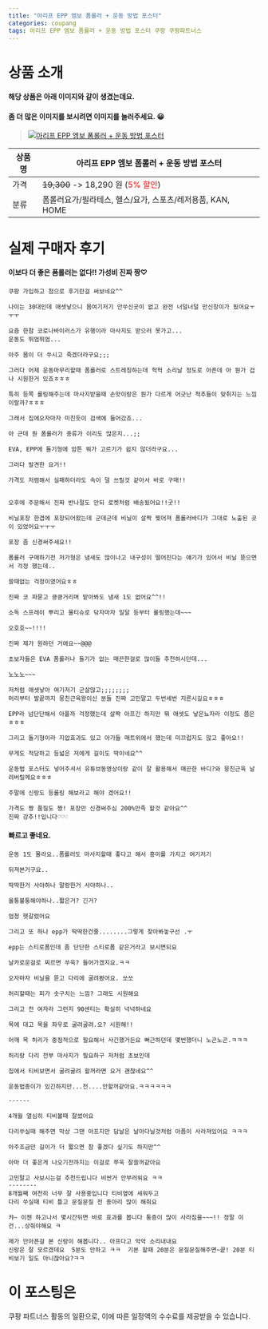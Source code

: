 ```yaml
---
title: "아리프 EPP 엠보 폼롤러 + 운동 방법 포스터"
categories: coupang
tags: 아리프 EPP 엠보 폼롤러 + 운동 방법 포스터 쿠팡 쿠팡파트너스
---
```

# 상품 소개
#### 해당 상품은 아래 이미지와 같이 생겼는데요. 
#### 좀 더 많은 이미지를 보시려면 이미지를 눌러주세요. 😀
> [![아리프 EPP 엠보 폼롤러 + 운동 방법 포스터](https://static.coupangcdn.com/image/affiliate/banner/eb34ef14234f080a87a5bae10351ef35@2x.jpg)](https://coupa.ng/bPnLBM)

상품명 | 아리프 EPP 엠보 폼롤러 + 운동 방법 포스터
-------|-------
가격 | ~~19,300~~ -> 18,290 원 (<span style="color:red">5% 할인</span>)
분류 | 폼롤러요가/필라테스, 헬스/요가, 스포츠/레저용품, KAN, HOME

# 실제 구매자 후기

####    이보다 더 좋은 폼롤러는 없다!! 가성비 진짜 짱♡
    쿠팡 가입하고 첨으로 후기란걸 써보네요^^
    
    나이는 30대인데 애셋낳으니 몸여기저기 안쑤신곳이 없고 완전 너덜너덜 만신창이가 됬어요ㅜㅜㅜ
    
    요즘 한참 코로나바이러스가 유행이라 마사지도 받으러 못가고...
    운동도 뛰엄뛰엄...
    
    아주 몸이 더 쑤시고 죽겠더라구요;;;
    
    그러다 어제 운동마무리할때 폼롤러로 스트레칭하는데 헉헉 소리날 정도로 아픈데 아 뭔가 겁나 시원한거 있죠ㅎㅎㅎ
    
    특히 등쪽 롤링해주는데 마사지받을때 손맛이랑은 뭔가 다르게 어긋난 척추들이 맞취지는 느낌이랄까?ㅎㅎㅎ
    
    그래서 집에오자마자 미친듯이 검색에 들어갔죠...
    
    아 근데 뭔 폼롤러가 종류가 이리도 많은지...;;
    
    EVA, EPP에 돌기형에 암튼 뭐가 고르기가 쉽지 않더라구요...
    
    그러다 발견한 요거!!
    
    가격도 저렴해서 실패하더라도 속이 덜 쓰릴것 같아서 바로 구매!!
    
    
    오후에 주문해서 진짜 반나절도 안되 로켓처럼 배송됬어요!!굿!!
    
    비닐포장 한겹에 포장되어왔는데 군데군데 비닐이 살짝 찢어져 폼롤러바디가 그대로 노출된 곳이 있었어요ㅜㅜㅜ
    
    포장 좀 신경써주세요!!
    
    폼롤러 구매하기전 저가형은 냄새도 많이나고 내구성이 떨어진다는 얘기가 있어서 비닐 뜯으면서 걱정 했는데.. 
    
    쓸때없는 걱정이였어요ㅎㅎ
    
    진짜 코 파묻고 킁킁거리며 맡아봐도 냄새 1도 없어요^^!!
    
    소독 스프레이 뿌리고 물티슈로 닦자마자 일달 등부터 롤링했는데~~~
    
    오호호~~!!!!
    
    진짜 제가 원하던 거에요~~@@@
    
    초보자들은 EVA 폼롤러나 돌기가 없는 매끈한걸로 많이들 추천하시던데...
    
    노노노~~~
    
    저처럼 애셋낳아 여기저기 군살많고;;;;;;;;
    머리부터 발끝까지 뭉친근육왕이신 분들 진짜 고민말고 두번세번 지른시길요ㅎㅎㅎ
    
    EPP라 넘단단해서 아플까 걱정했는데 살짝 아프긴 하지만 뭐 애셋도 낳은뇨자라 이정도 쯤은ㅎㅎㅎ
    
    그리고 돌기형이라 지압효과도 있고 아가들 매트위에서 했는데 미끄럽지도 않고 좋아요!!
    
    무게도 적당하고 등넓은 저에게 길이도 딱이네요^^
    
    운동법 포스터도 넣어주셔서 유튜브동영상이랑 같이 잘 활용해서 매끈한 바디?와 뭉친근육 날려버릴께요ㅎㅎㅎ
    
    주말에 신랑도 등롤링 해보라고 해야 겠어요!!
    
    가격도 짱 품질도 짱! 포장만 신경써주심 200%만족 할것 같아요^^
    진짜 강추!!입니다♡♡♡

####    빠르고 좋네요.
    운동 1도 몰라요..폼롤러도 마사지할때 좋다고 해서 흥미를 가지고 여기저기
    
    뒤져본거구요..
    
    딱딱한거 사야하나 말랑한거 사야하나..
    
    울퉁불퉁해야하나..짧은거? 긴거? 
    
    엄청 헷갈렸어요
    
    그리고 또 하나 epp가 딱딱한건줄........그렇게 찾아봐놓구선 .ㅜ
    
    epp는 스티로폼인데 좀 단단한 스티로폼 같은거라고 보시면되요
    
    날카로운걸로 찌르면 쑤욱? 들어가겠지요.ㅋㅋ
    
    오자마자 비닐을 뜯고 다리에 굴려봤어요. 쏘쏘 
    
    허리할때는 피가 솟구치는 느낌? 그래도 시원해요 
    
    그리고 전 여자라 그런지 90센티는 확실히 넉넉하네요
    
    목에 대고 목을 좌우로 굴려굴려.오? 시원해!!
    
    어깨 목 허리가 중점적으로 필요해서 사긴했거든요 뻐근하던데 몇번했더니 노곤노곤.ㅋㅋㅋ
    
    허리랑 다리 전부 마사지가 필요하구 저처럼 초보인데
    
    집에서 티비보면서 굴려굴려 할꺼라면 요거 괜찮네요^^ 
    
    운동법종이가 있긴하지만...전....안할꺼같아요.ㅋㅋㅋㅋㅋㅋ
    
    ------
    
    4개월 열심히 티비볼때 잘썼어요 
    
    다리쑤실때 해주면 막상 그땐 아프지만 담날은 날아다닐것처럼 아픔이 사라져있어요 ㅋㅋㅋ
    
    아주조금만 길이가 더 짧으면 참 좋겠다 싶기도 하지만^^
    
    아마 더 좋은게 나오기전까지는 이걸로 쭈욱 잘쓸꺼같아요
    
    고민말고 사보시는걸 추천드립니다 비싼거 안부러워요 ㅋㅋ
    --------
    8개월째 여전히 너무 잘 사용중입니다 티비옆에 세워두고
    다리 쑤실때 티비 틀고 문질문질 전 종아리 많이 해줘요
    
    캬~ 이젠 하고나서 몇시간뒤면 바로 효과를 봅니다 통증이 많이 사라짐을~~~!! 정말 이건...상줘야해요 ㅋ
    
    제가 안아픈걸 본 신랑이 해봅니다.. 아프다고 악악 소리내내요
    신랑은 잘 모르겠데요  5분도 안하고 ㅋㅋ  기본 할때 20분은 문질문질해주면~끝! 20분 티비보기 일도 아니잖아요?ㅋㅋ

# 이 포스팅은
쿠팡 파트너스 활동의 일환으로, 이에 따른 일정액의 수수료를 제공받을 수 있습니다.


